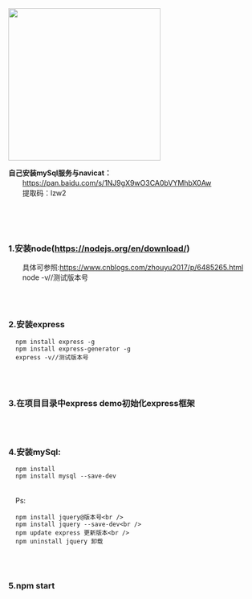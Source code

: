<img src="https://github.com/copyWith/photoGallery/blob/master/about_me.jpg?raw=true" width="303" height="auto" alt="">

**自己安装mySql服务与navicat：<br />**
&#x3000;&#x3000;https://pan.baidu.com/s/1NJ9gX9wO3CA0bVYMhbX0Aw<br />
&#x3000;&#x3000;提取码：lzw2

<br />
<br />
<br />

### 1.安装node(https://nodejs.org/en/download/)<br />
  &#x3000;&#x3000;具体可参照:https://www.cnblogs.com/zhouyu2017/p/6485265.html<br />
  &#x3000;&#x3000;node -v//测试版本号

<br />
<br />

### 2.安装express<br />

```
  npm install express -g
  npm install express-generator -g
  express -v//测试版本号
```
  
<br />
<br />

### 3.在项目目录中express demo初始化express框架

<br />
<br />

### 4.安装mySql: <br />

```
  npm install
  npm install mysql --save-dev
```
<br />
&#x3000;Ps: <br />

```
  npm install jquery@版本号<br />
  npm install jquery --save-dev<br />
  npm update express 更新版本<br />
  npm uninstall jquery 卸载
```

<br />
<br />

### 5.npm start

